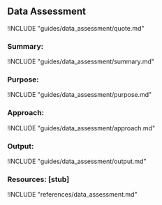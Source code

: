 ## Data Assessment

!INCLUDE "guides/data_assessment/quote.md"

### Summary:

!INCLUDE "guides/data_assessment/summary.md"

### Purpose:

!INCLUDE "guides/data_assessment/purpose.md"

### Approach:

!INCLUDE "guides/data_assessment/approach.md"

### Output:

!INCLUDE "guides/data_assessment/output.md"

### Resources: [stub]

!INCLUDE "references/data_assessment.md"

